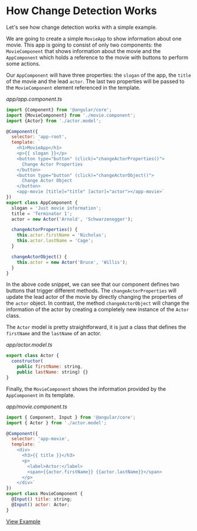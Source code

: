 # How Change Detection Works

Let's see how change detection works with a simple example.

We are going to create a simple `MovieApp` to show information about one movie. This app is going to consist of only two components: the `MovieComponent` that shows information about the movie and the `AppComponent` which holds a reference to the movie with buttons to perform some actions.

Our `AppComponent` will have three properties: the `slogan` of the app, the `title` of the movie and the lead `actor`. The last two properties will be passed to the `MovieComponent` element referenced in the template.

_app/app.component.ts_

```javascript
import {Component} from '@angular/core';
import {MovieComponent} from './movie.component';
import {Actor} from './actor.model';

@Component({
  selector: 'app-root',
  template: `
    <h1>MovieApp</h1>
    <p>{{ slogan }}</p>
    <button type="button" (click)="changeActorProperties()">
      Change Actor Properties
    </button>
    <button type="button" (click)="changeActorObject()">
      Change Actor Object
    </button>
    <app-movie [title]="title" [actor]="actor"></app-movie>`
})
export class AppComponent {
  slogan = 'Just movie information';
  title = 'Terminator 1';
  actor = new Actor('Arnold', 'Schwarzenegger');

  changeActorProperties() {
    this.actor.firstName = 'Nicholas';
    this.actor.lastName = 'Cage';
  }

  changeActorObject() {
    this.actor = new Actor('Bruce', 'Willis');
  }
}
```

In the above code snippet, we can see that our component defines two buttons that trigger different methods. The `changeActorProperties` will update the lead actor of the movie by directly changing the properties of the `actor` object. In contrast, the method `changeActorObject` will change the information of the actor by creating a completely new instance of the `Actor` class.

The `Actor` model is pretty straightforward, it is just a class that defines the `firstName` and the `lastName` of an actor.

_app/actor.model.ts_

```javascript
export class Actor {
  constructor(
    public firstName: string,
    public lastName: string) {}
}
```

Finally, the `MovieComponent` shows the information provided by the `AppComponent` in its template.

_app/movie.component.ts_

```javascript
import { Component, Input } from '@angular/core';
import { Actor } from './actor.model';

@Component({
  selector: 'app-movie',
  template: `
    <div>
      <h3>{{ title }}</h3>
      <p>
        <label>Actor:</label>
        <span>{{actor.firstName}} {{actor.lastName}}</span>
      </p>
    </div>`
})
export class MovieComponent {
  @Input() title: string;
  @Input() actor: Actor;
}
```

[View Example](http://plnkr.co/edit/RKfTH5xSEA9KhuY9quSa?p=preview)

